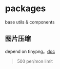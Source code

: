# packages

base utils & components

## 图片压缩

depend on tinypng。[doc](https://tinypng.com/developers)

> 500 per/mon limit
